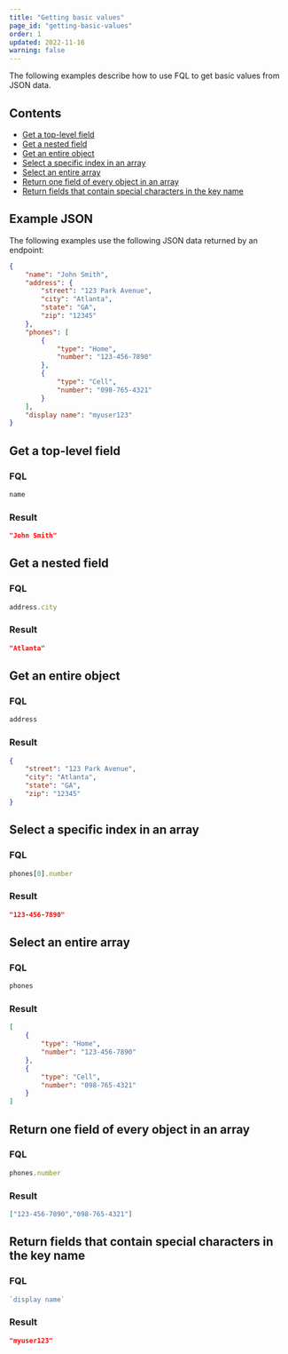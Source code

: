 ```yaml
---
title: "Getting basic values"
page_id: "getting-basic-values"
order: 1
updated: 2022-11-16
warning: false
---
```


The following examples describe how to use FQL to get basic values from JSON data.

## Contents

* [Get a top-level field](#get-a-top-level-field)
* [Get a nested field](#get-a-nested-field)
* [Get an entire object](#get-an-entire-object)
* [Select a specific index in an array](#select-a-specific-index-in-an-array)
* [Select an entire array](#select-a-whole-array)
* [Return one field of every object in an array](#return-one-field-of-every-object-in-an-array)
* [Return fields that contain special characters in the key name](#return-fields-that-contain-special-characters-in-the-key-name)

## Example JSON

The following examples use the following JSON data returned by an endpoint:

``` json
{
    "name": "John Smith",
    "address": {
        "street": "123 Park Avenue",
        "city": "Atlanta",
        "state": "GA",
        "zip": "12345"
    },
    "phones": [
        {
            "type": "Home",
            "number": "123-456-7890"
        },
        {
            "type": "Cell",
            "number": "098-765-4321"
        }
    ],
    "display name": "myuser123"
}
```

## Get a top-level field

### FQL

``` javascript
name
```

### Result

``` json
"John Smith"
```

## Get a nested field

### FQL

``` javascript
address.city
```

### Result

``` json
"Atlanta"
```

## Get an entire object

### FQL

``` javascript
address
```

### Result

``` json
{
    "street": "123 Park Avenue",
    "city": "Atlanta",
    "state": "GA",
    "zip": "12345"
}
```

## Select a specific index in an array

### FQL

``` javascript
phones[0].number
```

### Result

``` json
"123-456-7890"
```

## Select an entire array

### FQL

``` javascript
phones
```
### Result

``` json
[
    {
        "type": "Home",
        "number": "123-456-7890"
    },
    {
        "type": "Cell",
        "number": "098-765-4321"
    }
]
```

## Return one field of every object in an array

### FQL

``` javascript
phones.number
```

### Result

``` json
["123-456-7890","098-765-4321"]
```

## Return fields that contain special characters in the key name

### FQL

``` javascript
`display name`
```

### Result

``` json
"myuser123"
```
